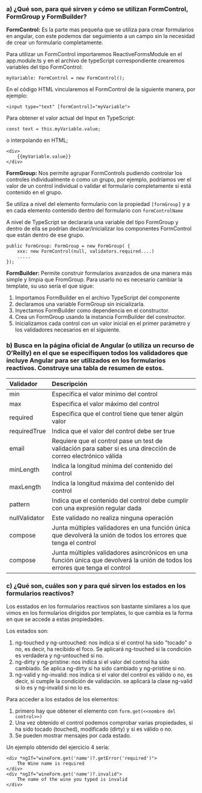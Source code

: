 ### a) ¿Qué son, para qué sirven y cómo se utilizan FormControl, FormGroup y FormBuilder?
**FormControl:** Es la parte mas pequeña que se utiliza para crear formularios en angular, con este podemos dar seguimiento a un campo sin la necesidad de crear un formulario completamente.

Para utilizar un FormControl importaremos ReactiveFormsModule en el app.module.ts y en el archivo de typeScript correspondiente crearemos variables del tipo FormControl:

    myVariable: FormControl = new FormControl();

En el código HTML vincularemos el FormControl de la siguiente manera, por ejemplo:

    <input type="text" [formControl]="myVariable">

Para obtener el valor actual del Input en TypeScript:

    const text = this.myVariable.value;

o interpolando en HTML;

    <div>
        {{myVariable.value}}
    </div>

**FormGroup:** Nos permite agrupar FormControls pudiendo controlar los controles individualmente o como un grupo, por ejemplo, podríamos ver el valor de un control individual o validar el formulario completamente si está contenido en el grupo.

Se utiliza a nivel del elemento formulario con la propiedad `[formGroup]` y a en cada elemento contenido dentro del formulario con `formControlName`

A nivel de TypeScript se declararía una variable del tipo FormGroup y dentro de ella se podrían declarar/inicializar los componentes FormControl que están dentro de ese grupo.

    public formGroup: FormGroup = new FormGroup( {
        xxx: new FormControl(null, validators.required....)
        .....
    });

**FormBuilder:** Permite construir formularios avanzados de una manera más simple y limpia que FromGroup. Para usarlo no es necesario cambiar la template, su uso sería el que sigue:

1. Importamos FormBuilder en el archivo TypeScript del componente
2. declaramos una variable FormGroup sin inicializarla.
3. Inyectamos FormBuilder como dependencia en el constructor.
4. Crea un FormGroup usando la instancia FormBuilder del constructor.
5. Inicializamos cada control con un valor inicial en el primer parámetro y los validadores necesarios en el siguiente.

### b) Busca en la página oficial de Angular (o utiliza un recurso de O’Reilly) en el que se especifiquen todos los validadores que incluye Angular para ser utilizados en los formularios reactivos. Construye una tabla de resumen de estos.

| Validador | Descripción |
| :--- | :--- |
| min | Especifica el valor mínimo del control |
| max | Especifica el valor máximo del control |
| required | Especifica que el control tiene que tener algún valor |
| requiredTrue | Indica que el valor del control debe ser true |
| email | Requiere que el control pase un test de validación para saber si es una dirección de correo electrónico válida |
| minLength | Indica la longitud mínima del contenido del control |
| maxLength | Indica la longitud máxima del contenido del control |
| pattern | Indica que el contenido del control debe cumplir con una expresión regular dada |
| nullValidator | Este validado no realiza ninguna operación |
| compose | Junta múltiples validadores en una función única que devolverá la unión de todos los errores que tenga el control |
| compose | Junta múltiples validadores asincrónicos en una función única que devolverá la unión de todos los errores que tenga el control |

### c) ¿Qué son, cuáles son y para qué sirven los estados en los formularios reactivos?
Los esstados en los formularios reactivos son bastante similares a los que vimos en los formularios dirigidos por templates, lo que cambia es la forma en que se accede a estas propiedades.

Los estados son:
1. ng-touched y ng-untouched: nos indica si el control ha sido "tocado" o no, es decir, ha recibido el foco. Se aplicará ng-touched si la condición es verdadera y ng-untouched si no.
2. ng-dirty y ng-pristine: nos indica si el valor del control ha sido cambiado. Se aplica ng-dirty si ha sido cambiado y ng-pristine si no.
3. ng-valid y ng-invalid: nos indica si el valor del control es válido o no, es decir, si cumple la condición de validación. se aplicará la clase ng-valid si lo es y ng-invalid si no lo es.

Para acceder a los estados de los elementos:
1. primero hay que obtener el elemento con `form.get(<<nombre del control>>)`
2. Una vez obtenido el control podemos comprobar varias propiedades, si ha sido tocado (touched), modificado (dirty) y si es válido o no.
3. Se pueden mostrar mensajes por cada estado.

Un ejemplo obtenido del ejercicio 4 sería:

    <div *ngIf="wineForm.get('name')?.getError('required')">
        The Wine name is required
    </div>
    <div *ngIf="wineForm.get('name')?.invalid">
        The name of the wine you typed is invalid
    </div>